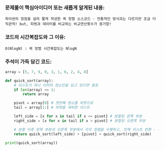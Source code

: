 ### 문제풀이 핵심아이디어 또는 새롭게 알게된 내용: 
    파이썬의 장점을 살려 짧게 작성한 퀵 정렬 소스코드 - 전통적인 방식과는 다르지만 조금 더 직관적! but, 피벗과 데이터를 비교하는 비교연산횟수가 증가함!
    
### 코드의 시간복잡도와 그 이유:
    O(NlogN) : 퀵 정렬 시간복잡도는 NlogN
    
    
### 주석이 가득 담긴 코드:
```python
array = [5, 7, 9, 0, 3, 1, 6, 2, 4, 8]

def quick_sort(array):
    # 리스트가 하나 이하의 원소만을 담고 있다면 종료
    if len(array) <= 1:
        return array

    pivot = array[0] # 첫번째 원소를 피벗으로
    tail = array[1:] # 피벗을 제외한 리스트

    left_side = [x for x in tail if x <= pivot] # 분할된 왼쪽 부분
    right_side = [x for x in tail if x > pivot] # 분할된 오른쪽 부분

    # 분할 이후 왼쪽 부분과 오른쪽 부분에서 각각 정렬을 수행하고, 전체 리스트 반환 - 가운데에 pivot 더해줌
    return quick_sort(left_side) + [pivot] + quick_sort(right_side)

print(quick_sort(array))
```
